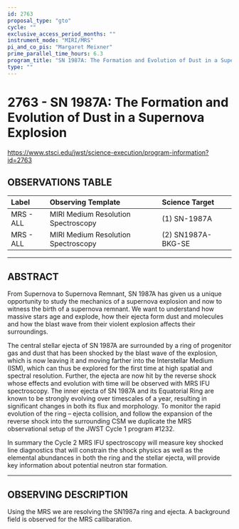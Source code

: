 ```yaml
---
id: 2763
proposal_type: "gto"
cycle: ""
exclusive_access_period_months: ""
instrument_mode: "MIRI/MRS"
pi_and_co_pis: "Margaret Meixner"
prime_parallel_time_hours: 6.3
program_title: "SN 1987A: The Formation and Evolution of Dust in a Supernova Explosion"
type: ""
---
```

# 2763 - SN 1987A: The Formation and Evolution of Dust in a Supernova Explosion
https://www.stsci.edu/jwst/science-execution/program-information?id=2763
## OBSERVATIONS TABLE
| Label     | Observing Template                 | Science Target     |
| :-------- | :--------------------------------- | :----------------- |
| MRS - ALL | MIRI Medium Resolution Spectroscopy | (1) SN-1987A       |
| MRS - ALL | MIRI Medium Resolution Spectroscopy | (2) SN1987A-BKG-SE |

---

## ABSTRACT

From Supernova to Supernova Remnant, SN 1987A has given us a unique opportunity to study the mechanics of a supernova explosion and now to witness the birth of a supernova remnant. We want to understand how massive stars age and explode, how their ejecta form dust and molecules and how the blast wave from their violent explosion affects their surroundings.

The central stellar ejecta of SN 1987A are surrounded by a ring of progenitor gas and dust that has been shocked by the blast wave of the explosion, which is now leaving it and moving farther into the Interstellar Medium (ISM), which can thus be explored for the first time at high spatial and spectral resolution. Further, the ejecta are now hit by the reverse shock whose effects and evolution with time will be observed with MRS IFU spectroscopy. The inner ejecta of SN 1987A and its Equatorial Ring are known to be strongly evolving over timescales of a year, resulting in significant changes in both its flux and morphology. To monitor the rapid evolution of the ring – ejecta collision, and follow the expansion of the reverse shock into the surrounding CSM we duplicate the MRS observational setup of the JWST Cycle 1 program #1232.

In summary the Cycle 2 MRS IFU spectroscopy will measure key shocked line diagnostics that will constrain the shock physics as well as the elemental abundances in both the ring and the stellar ejecta, will provide key information about potential neutron star formation.

---

## OBSERVING DESCRIPTION

Using the MRS we are resolving the SN1987a ring and ejecta. A background field is observed for the MRS callibaration.